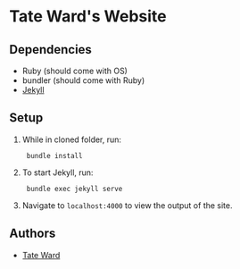 # Tate Ward's Website

## Dependencies
* Ruby (should come with OS)
* bundler (should come with Ruby)
* [Jekyll](https://jekyllrb.com)

## Setup
1. While in cloned folder, run:

        bundle install

2. To start Jekyll, run:

        bundle exec jekyll serve

3. Navigate to `localhost:4000` to view the output of the site.

## Authors
* [Tate Ward](https://github.com/MoonMoon2)
